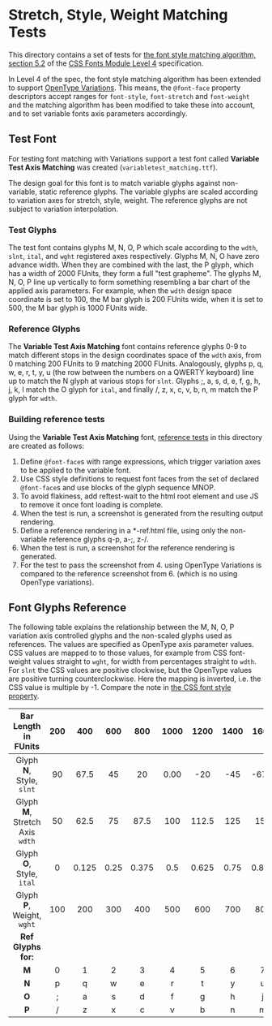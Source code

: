 # Stretch, Style, Weight Matching Tests
This directory contains a set of tests for [the font style matching algorithm, section 5.2](https://drafts.csswg.org/css-fonts-4/#font-style-matching) of the [CSS Fonts Module Level 4](https://drafts.csswg.org/css-fonts-4/) specification.

In Level 4 of the spec, the font style matching algorithm has been extended to
support [OpenType Variations](https://www.microsoft.com/typography/otspec/otvaroverview.htm). This means, the
`@font-face` property descriptors accept ranges for `font-style`, `font-stretch` and `font-weight` and the matching
algorithm has been modified to take these into account, and to set variable fonts axis parameters accordingly.

## Test Font

For testing font matching with Variations support a test font called **Variable Test Axis Matching** was created (`variabletest_matching.ttf`).

The design goal for this font is to match variable glyphs against non-variable, static reference glyphs. The variable glyphs are
scaled according to variation axes for stretch, style, weight. The reference glyphs are not subject to variation interpolation.

### Test Glyphs
The test font contains glyphs M, N, O, P which scale according to the `wdth`, `slnt`, `ital`, and `wght` registered axes respectively. Glyphs M, N, O have zero advance width. When they are combined with the last, the P glyph, which has a width of 2000 FUnits, they form a full "test grapheme". The glyphs M, N, O, P line up vertically to form something resembling a bar chart of the applied axis parameters. For example, when the `wdth` design space coordinate is set to 100, the M bar glyph is 200 FUnits wide, when it is set to 500, the M bar glyph is 1000 FUnits wide.

### Reference Glyphs

The **Variable Test Axis Matching** font contains reference glyphs 0-9 to match different stops in the design coordinates space of the `wdth` axis, from 0 matching 200 FUnits to 9 matching 2000 FUnits. Analogously, glyphs p, q, w, e, r, t, y, u (the row between the numbers on a QWERTY keyboard) line up to match the N glyph at various stops for `slnt`. Glyphs ;, a, s, d, e, f, g, h, j, k, l match the O glyph for `ital`, and finally /, z, x, c, v, b, n, m match the P glyph for `wdth`.


### Building reference tests

Using the **Variable Test Axis Matching** font, [reference tests](https://web-platform-tests.org/writing-tests/reftests.html) in this directory are created as follows:

 1. Define `@font-face`s with range expressions, which trigger variation axes to be applied to the variable font.
 2. Use CSS style definitions to request font faces from the set of declared `@font-face`s and use blocks of the glyph sequence MNOP.
 3. To avoid flakiness, add reftest-wait to the html root element and use JS to remove it once font loading is complete.
 4. When the test is run, a screenshot is generated from the resulting output rendering.
 5. Define a reference rendering in a *-ref.html file, using only the non-variable reference glyphs q-p, a-;, z-/.
 6. When the test is run, a screenshot for the reference rendering is generated.
 7. For the test to pass the screenshot from 4. using OpenType Variations is compared to the reference screenshot from 6. (which is no using OpenType variations).

## Font Glyphs Reference

The following table explains the relationship between the M, N, O, P variation axis controlled glyphs and the non-scaled glyphs used as references. The values are specified as OpenType axis parameter values. CSS values are mapped to to those values, for example from CSS font-weight values straight to `wght`, for width from percentages straight to `wdth`. For `slnt` the CSS values are positive clockwise, but the OpenType values are positive turning counterclockwise. Here the mapping is inverted, i.e. the CSS value is multiple by -1. Compare the note in [the CSS font style property](https://drafts.csswg.org/css-fonts/#font-style-prop).

| Bar Length in FUnits | 200 | 400 | 600 | 800 | 1000 | 1200 | 1400 | 1600 | 1800
| :---: | :---: |:---: |:---: |:---: |:---: |:---: |:---: |:---: |:---: |
| Glyph **N**, Style, `slnt` | 90 | 67.5 | 45 | 20 | 0.00 | -20 | -45 | -67.5 | -90
| Glyph **M**, Stretch Axis `wdth` | 50 | 62.5 | 75 | 87.5 | 100 | 112.5 | 125 | 150 | 200
| Glyph **O**, Style, `ital` | 0 | 0.125 | 0.25 | 0.375 | 0.5 | 0.625 | 0.75 | 0.875 | 1
| Glyph **P**, Weight, `wght` | 100 | 200 | 300 | 400 | 500 | 600 | 700 | 800 | 900
| **Ref Glyphs for:** |  |  |  |  |  |  |  |  |
| **M** | 0 | 1 | 2 | 3 | 4 | 5 | 6 | 7 | 8
| **N** | p | q | w | e | r | t | y | u | i
| **O** | ; | a | s | d | f | g | h | j | k
| **P** | / | z | x | c | v | b | n | m | ,
